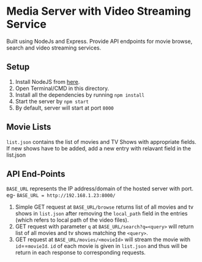 # Media Server with Video Streaming Service

Built using NodeJs and Express. Provide API endpoints for movie browse, search and video streaming services.

## Setup

1.  Install NodeJS from [here](https://nodejs.org/en/download/).
2.  Open Terminal/CMD in this directory.
3.  Install all the dependencies by running `npm install`
4. Start the server by `npm start`
5. By default, server will start at port `8000`

## Movie Lists

`list.json` contains the list of movies and TV Shows with appropriate fields. If new shows have to be added, add a new entry with relavant field in the list.json

## API End-Points

`BASE_URL` represents the IP address/domain of the hosted server with port. eg- `BASE_URL = http://192.168.1.23:8000/`

1.  Simple GET request at `BASE_URL/browse` returns list of all movies and tv shows in `list.json` after removing the `local_path` field in the entries (which refers to local path of the video files).
2.  GET request with parameter `q` at `BASE_URL/search?q=<query>` will return list of all movies and tv shows matching the `<query>`.
3.  GET request at `BASE_URL/movies/<movieId>` will stream the movie with `id`==`movieId`. `id` of each movie is given in `list.json` and thus will be return in each response to corresponding requests.